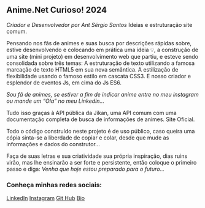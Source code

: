 <div>

## Anime.Net Curioso! 2024
<em>Criador e Desenvolvedor por Ant Sérgio Santos</em>
Ideias e estruturação site comum.

Pensando nos fãs de animes e suas busca por descrições rápidas sobre, estive desenvolvendo e colocando em prática uma ideia 💡, a construção de uma site (mini projeto) em desenvolvimento web que partiu, e esteve sendo 
consolidada sobre três temas:
A estruturação de texto utilizando a famosa marcação de texto HTML5 em sua nova semântica.
A estilização de flexibilidade usando o famoso estilo em cascata CSS3.
E nosso criador e esplendor de eventos Js, em cima do Js ES6.

<em>Sou fã de animes, se estiver a fim de indicar anime entre no meu instagram ou mande um “Ola” no meu Linkedin…</em>

Tudo isso graças à API pública da Jikan, uma API comum com uma documentação completa de busca de informações de animes.
Site Oficial.


Todo o código construído neste projeto é de uso público, caso queira uma cópia sinta-se a liberdade de copiar e colar, desde que mude as informações e dados do construtor…

Faça de suas letras e sua criatividade sua própria inspiração, dias ruins virão, mas lhe ensinarão a ser forte e persistente, então coloque o primeiro passo e diga: <em>Venha que hoje estou preparado para o futuro…</em>


### Conheça minhas redes sociais:
<a href="https://www.linkedin.com/in/sergio-santos-1a7659222/">LinkedIn</a> 
<a href="https://www.instagram.com/his.sergio.his">Instagram</a>
<a href="https://github.com/web-development-ser">Git Hub</a>
<a href="https://web-development-ser.github.io/repository-full-stack/">Bio</a>
</div>
